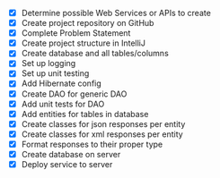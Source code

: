 - [X] Determine possible Web Services or APIs to create
- [X] Create project repository on GitHub
- [X] Complete Problem Statement
- [X] Create project structure in IntelliJ
- [X] Create database and all tables/columns
- [X] Set up logging
- [X] Set up unit testing
- [X] Add Hibernate config
- [X] Create DAO for generic DAO
- [X] Add unit tests for DAO
- [X] Add entities for tables in database
- [X] Create classes for json responses per entity
- [X] Create classes for xml responses per entity
- [X] Format responses to their proper type
- [X] Create database on server
- [X] Deploy service to server
